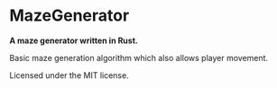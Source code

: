 # MazeGenerator

**A maze generator written in Rust.**

Basic maze generation algorithm which also allows player movement.

Licensed under the MIT license.
